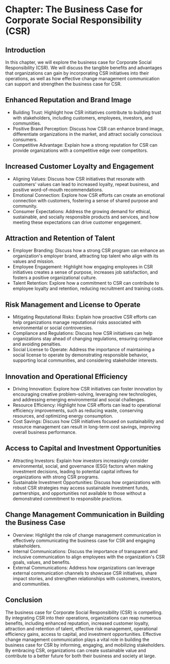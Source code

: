 Chapter: The Business Case for Corporate Social Responsibility (CSR)
====================================================================

Introduction
------------

In this chapter, we will explore the business case for Corporate Social Responsibility (CSR). We will discuss the tangible benefits and advantages that organizations can gain by incorporating CSR initiatives into their operations, as well as how effective change management communication can support and strengthen the business case for CSR.

Enhanced Reputation and Brand Image
-----------------------------------

* Building Trust: Highlight how CSR initiatives contribute to building trust with stakeholders, including customers, employees, investors, and communities.
* Positive Brand Perception: Discuss how CSR can enhance brand image, differentiate organizations in the market, and attract socially conscious consumers.
* Competitive Advantage: Explain how a strong reputation for CSR can provide organizations with a competitive edge over competitors.

Increased Customer Loyalty and Engagement
-----------------------------------------

* Aligning Values: Discuss how CSR initiatives that resonate with customers' values can lead to increased loyalty, repeat business, and positive word-of-mouth recommendations.
* Emotional Connection: Explore how CSR efforts can create an emotional connection with customers, fostering a sense of shared purpose and community.
* Consumer Expectations: Address the growing demand for ethical, sustainable, and socially responsible products and services, and how meeting these expectations can drive customer engagement.

Attraction and Retention of Talent
----------------------------------

* Employer Branding: Discuss how a strong CSR program can enhance an organization's employer brand, attracting top talent who align with its values and mission.
* Employee Engagement: Highlight how engaging employees in CSR initiatives creates a sense of purpose, increases job satisfaction, and fosters a positive organizational culture.
* Talent Retention: Explore how a commitment to CSR can contribute to employee loyalty and retention, reducing recruitment and training costs.

Risk Management and License to Operate
--------------------------------------

* Mitigating Reputational Risks: Explain how proactive CSR efforts can help organizations manage reputational risks associated with environmental or social controversies.
* Compliance and Regulations: Discuss how CSR initiatives can help organizations stay ahead of changing regulations, ensuring compliance and avoiding penalties.
* Social License to Operate: Address the importance of maintaining a social license to operate by demonstrating responsible behavior, supporting local communities, and considering stakeholder interests.

Innovation and Operational Efficiency
-------------------------------------

* Driving Innovation: Explore how CSR initiatives can foster innovation by encouraging creative problem-solving, leveraging new technologies, and addressing emerging environmental and social challenges.
* Resource Efficiency: Highlight how CSR efforts can lead to operational efficiency improvements, such as reducing waste, conserving resources, and optimizing energy consumption.
* Cost Savings: Discuss how CSR initiatives focused on sustainability and resource management can result in long-term cost savings, improving overall business performance.

Access to Capital and Investment Opportunities
----------------------------------------------

* Attracting Investors: Explain how investors increasingly consider environmental, social, and governance (ESG) factors when making investment decisions, leading to potential capital inflows for organizations with strong CSR programs.
* Sustainable Investment Opportunities: Discuss how organizations with robust CSR strategies may access sustainable investment funds, partnerships, and opportunities not available to those without a demonstrated commitment to responsible practices.

Change Management Communication in Building the Business Case
-------------------------------------------------------------

* Overview: Highlight the role of change management communication in effectively communicating the business case for CSR and engaging stakeholders.
* Internal Communications: Discuss the importance of transparent and inclusive communication to align employees with the organization's CSR goals, values, and benefits.
* External Communications: Address how organizations can leverage external communication channels to showcase CSR initiatives, share impact stories, and strengthen relationships with customers, investors, and communities.

Conclusion
----------

The business case for Corporate Social Responsibility (CSR) is compelling. By integrating CSR into their operations, organizations can reap numerous benefits, including enhanced reputation, increased customer loyalty, attraction and retention of talent, effective risk management, operational efficiency gains, access to capital, and investment opportunities. Effective change management communication plays a vital role in building the business case for CSR by informing, engaging, and mobilizing stakeholders. By embracing CSR, organizations can create sustainable value and contribute to a better future for both their business and society at large.
